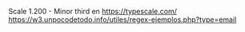 Scale 1.200 - Minor third en https://typescale.com/
https://w3.unpocodetodo.info/utiles/regex-ejemplos.php?type=email